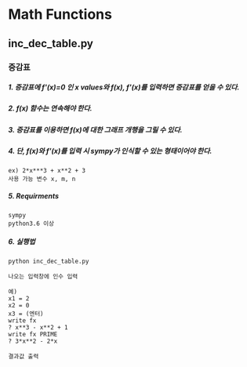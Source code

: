 # Math Functions

## inc_dec_table.py

### 증감표

##### 1. 증감표에 f'(x)=0 인 x values와 f(x), f'(x)를 입력하면 증감표를 얻을 수 있다.

##### 2. f(x) 함수는 연속해야 한다.

##### 3. 증감표를 이용하면 f(x)에 대한 그래프 개행을 그릴 수 있다.

##### 4. 단, f(x)와 f'(x)를 입력 시 sympy가 인식할 수 있는 형태이어야 한다.
	ex) 2*x***3 + x**2 + 3
    사용 가능 변수 x, m, n

##### 5. Requirments
	sympy
    python3.6 이상
    
##### 6. 실행법
	python inc_dec_table.py
    
    나오는 입력창에 인수 입력
    
    예) 
    x1 = 2
    x2 = 0
    x3 = (엔터)
    write fx
    ? x**3 - x**2 + 1
    write fx PRIME
    ? 3*x**2 - 2*x
    
    결과값 출력
    